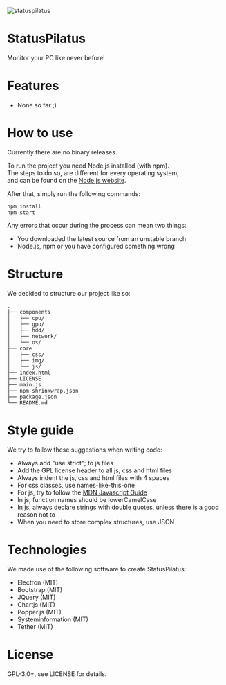 ![statuspilatus](https://avatars1.githubusercontent.com/u/32306556)

# StatusPilatus

Monitor your PC like never before!

# Features

* None so far ;)

# How to use

Currently there are no binary releases.

To run the project you need Node.js installed (with npm).  
The steps to do so, are different for every operating system,  
and can be found on the [Node.js website](https://nodejs.org/en/).

After that, simply run the following commands:

```
npm install
npm start
```

Any errors that occur during the process can mean two things:

* You downloaded the latest source from an unstable branch
* Node.js, npm or you have configured something wrong

# Structure

We decided to structure our project like so:
```
.
├── components
│   ├── cpu/
│   ├── gpu/
│   ├── hdd/
│   ├── network/
│   └── os/
├── core
│   ├── css/
│   ├── img/
│   └── js/
├── index.html
├── LICENSE
├── main.js
├── npm-shrinkwrap.json
├── package.json
└── README.md
```

# Style guide

We try to follow these suggestions when writing code:

* Always add "use strict"; to js files
* Add the GPL license header to all js, css and html files
* Always indent the js, css and html files with 4 spaces
* For css classes, use names-like-this-one
* For js, try to follow the [MDN Javascript Guide](https://developer.mozilla.org/en-US/docs/Web/JavaScript/Guide)
* In js, function names should be lowerCamelCase
* In js, always declare strings with double quotes, unless there is a good reason not to
* When you need to store complex structures, use JSON

# Technologies

We made use of the following software to create StatusPilatus:

* Electron (MIT)
* Bootstrap (MIT)
* JQuery (MIT)
* Chartjs (MIT)
* Popper.js (MIT)
* Systeminformation (MIT)
* Tether (MIT)

# License

GPL-3.0+, see LICENSE for details.

